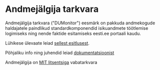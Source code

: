 Andmejälgija tarkvara
=====================

Andmejälgija tarkvara ("DUMonitor") eesmärk on pakkuda andmekogude haldajatele paindlikud standardkomponendid 
isikuandmete töötlemise logimiseks ning nende faktide esitamiseks eesti.ee portaali kaudu.

Lühikese ülevaate leiad [sellest esitlusest](http://e-gov.github.io/AJ/Presentation/).

Põhjaliku info ning juhendid leiad [dokumentatsioonist](doc/README.md)

Andmejälgija on [MIT litsentsiga](LICENSE.txt) vabatarkvara